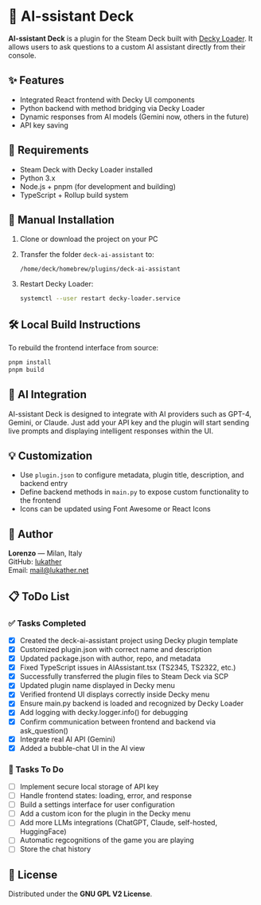 # 🤖 AI-ssistant Deck

**AI-ssistant Deck** is a plugin for the Steam Deck built with [Decky Loader](https://github.com/SteamDeckHomebrew/decky-loader). It allows users to ask questions to a custom AI assistant directly from their console.

## ✨ Features

- Integrated React frontend with Decky UI components
- Python backend with method bridging via Decky Loader
- Dynamic responses from AI models (Gemini now, others in the future)
- API key saving

## 🧰 Requirements

- Steam Deck with Decky Loader installed
- Python 3.x
- Node.js + pnpm (for development and building)
- TypeScript + Rollup build system

## 🚀 Manual Installation

1. Clone or download the project on your PC
2. Transfer the folder `deck-ai-assistant` to:

   ```
   /home/deck/homebrew/plugins/deck-ai-assistant
   ```

3. Restart Decky Loader:

   ```bash
   systemctl --user restart decky-loader.service
   ```

## 🛠️ Local Build Instructions

To rebuild the frontend interface from source:

```bash
pnpm install
pnpm build
```

## 🧠 AI Integration

AI-ssistant Deck is designed to integrate with AI providers such as GPT-4, Gemini, or Claude. Just add your API key and the plugin will start sending live prompts and displaying intelligent responses within the UI.

## 💡 Customization

- Use `plugin.json` to configure metadata, plugin title, description, and backend entry
- Define backend methods in `main.py` to expose custom functionality to the frontend
- Icons can be updated using Font Awesome or React Icons

## 👤 Author

**Lorenzo** — Milan, Italy  
GitHub: [lukather](https://github.com/your-username)  
Email: mail@lukather.net

## 📋 ToDo List

### ✅ Tasks Completed
- [x] Created the deck-ai-assistant project using Decky plugin template
- [x] Customized plugin.json with correct name and description
- [x] Updated package.json with author, repo, and metadata
- [x] Fixed TypeScript issues in AIAssistant.tsx (TS2345, TS2322, etc.)
- [x] Successfully transferred the plugin files to Steam Deck via SCP
- [x] Updated plugin name displayed in Decky menu
- [x] Verified frontend UI displays correctly inside Decky menu
- [x] Ensure main.py backend is loaded and recognized by Decky Loader
- [x] Add logging with decky.logger.info() for debugging
- [x] Confirm communication between frontend and backend via ask_question()
- [x] Integrate real AI API (Gemini)
- [x] Added a bubble-chat UI in the AI view

### 🧩 Tasks To Do
- [ ] Implement secure local storage of API key
- [ ] Handle frontend states: loading, error, and response
- [ ] Build a settings interface for user configuration
- [ ] Add a custom icon for the plugin in the Decky menu
- [ ] Add more LLMs integrations (ChatGPT, Claude, self-hosted, HuggingFace)
- [ ] Automatic regcognitions of the game you are playing
- [ ] Store the chat history

## 📄 License

Distributed under the **GNU GPL V2 License**.
